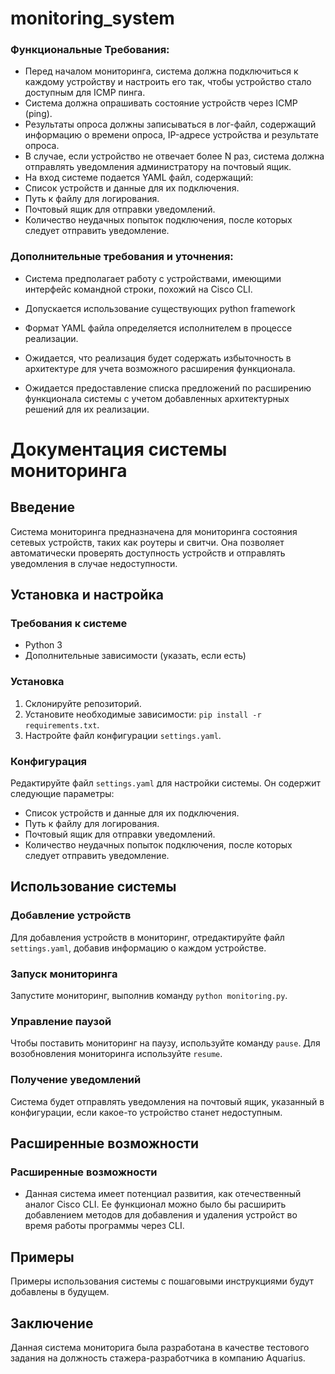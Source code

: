 # monitoring_system

### Функциональные Требования:
- Перед началом мониторинга, система должна подключиться к
каждому устройству и настроить его так, чтобы устройство стало
доступным для ICMP пинга.
- Система должна опрашивать состояние устройств через ICMP (ping).
- Результаты опроса должны записываться в лог-файл, содержащий
информацию о времени опроса, IP-адресе устройства и
результате опроса.
- В случае, если устройство не отвечает более N раз, система должна
отправлять уведомления администратору на почтовый ящик.
- На вход системе подается YAML файл, содержащий:
- Список устройств и данные для их подключения.
- Путь к файлу для логирования.
- Почтовый ящик для отправки уведомлений.
- Количество неудачных попыток подключения, после
которых следует отправить уведомление.

### Дополнительные требования и уточнения:
- Система предполагает работу с устройствами, имеющими
интерфейс командной строки, похожий на Cisco CLI.

- Допускается использование существующих python framework
- Формат YAML файла определяется исполнителем в процессе
реализации.

- Ожидается, что реализация будет содержать избыточность в
архитектуре для учета возможного расширения функционала.
- Ожидается предоставление списка предложений по расширению
функционала системы с учетом добавленных архитектурных
решений для их реализации.


# Документация системы мониторинга

## Введение
Система мониторинга предназначена для мониторинга состояния сетевых устройств, таких как роутеры и свитчи. Она позволяет автоматически проверять доступность устройств и отправлять уведомления в случае недоступности.

## Установка и настройка
### Требования к системе
- Python 3
- Дополнительные зависимости (указать, если есть)

### Установка
1. Склонируйте репозиторий.
2. Установите необходимые зависимости: `pip install -r requirements.txt`.
3. Настройте файл конфигурации `settings.yaml`.

### Конфигурация
Редактируйте файл `settings.yaml` для настройки системы. Он содержит следующие параметры:
- Список устройств и данные для их подключения.
- Путь к файлу для логирования.
- Почтовый ящик для отправки уведомлений.
- Количество неудачных попыток подключения, после которых следует отправить уведомление.

## Использование системы
### Добавление устройств
Для добавления устройств в мониторинг, отредактируйте файл `settings.yaml`, добавив информацию о каждом устройстве.

### Запуск мониторинга
Запустите мониторинг, выполнив команду `python monitoring.py`.

### Управление паузой
Чтобы поставить мониторинг на паузу, используйте команду `pause`. Для возобновления мониторинга используйте `resume`.

### Получение уведомлений
Система будет отправлять уведомления на почтовый ящик, указанный в конфигурации, если какое-то устройство станет недоступным.

## Расширенные возможности
<!-- ### API
Система предоставляет API для взаимодействия с ней (описать API и его использование). -->

### Расширенные возможности
- Данная система имеет потенциал развития, как отечественный аналог Cisco CLI. Ее функционал можно было бы расширить добавлением методов для добавления и удаления устройст во время работы программы через CLI.

## Примеры
Примеры использования системы с пошаговыми инструкциями будут добавлены в будущем.



## Заключение
Данная система мониторига была разработана в качестве тестового задания на должность стажера-разработчика в компанию Aquarius.


